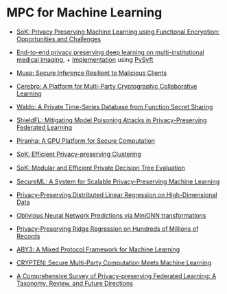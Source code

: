 # MPC for Machine Learning

* [SoK: Privacy Preserving Machine Learning using Functional Encryption: Opportunities and Challenges](https://arxiv.org/pdf/2204.05136.pdf)

* [End-to-end privacy preserving deep learning on multi-institutional medical imaging](https://www.nature.com/articles/s42256-021-00337-8), + [Implementation](https://github.com/gkaissis/PriMIA) using [PySyft](https://github.com/OpenMined/PySyft)

* [Muse: Secure Inference Resilient to Malicious
  Clients](https://www.usenix.org/conference/usenixsecurity21/presentation/lehmkuhl)

* [Cerebro: A Platform for Multi-Party Cryptographic Collaborative Learning](https://www.usenix.org/conference/usenixsecurity21/presentation/zheng)

* [Waldo: A Private Time-Series Database from Function Secret Sharing](https://ieeexplore.ieee.org/abstract/document/9833611)

* [ShieldFL: Mitigating Model Poisoning Attacks in Privacy-Preserving Federated Learning](https://ieeexplore.ieee.org/abstract/document/9762272)

* [Piranha: A GPU Platform for Secure Computation](https://www.usenix.org/conference/usenixsecurity22/presentation/watson)

* [SoK: Efficient Privacy-preserving Clustering](https://petsymposium.org/popets/2021/popets-2021-0068.pdf)

* [SoK: Modular and Eﬃcient Private Decision Tree
Evaluation](https://encrypto.de/papers/KNLAS19.pdf)

* [SecureML: A System for Scalable Privacy-Preserving
Machine Learning](https://eprint.iacr.org/2017/396.pdf)

* [Privacy-Preserving Distributed Linear Regression on
High-Dimensional Data](https://eprint.iacr.org/2016/892.pdf)

* [Oblivious Neural Network Predictions via MiniONN
transformations](https://eprint.iacr.org/2017/452.pdf)

* [Privacy-Preserving Ridge Regression on Hundreds of Millions of Records](https://ieeexplore.ieee.org/stamp/stamp.jsp?tp=&arnumber=6547119)

* [ABY3: A Mixed Protocol Framework for Machine Learning](https://eprint.iacr.org/2018/403.pdf)

* [CRYPTEN: Secure Multi-Party Computation
Meets Machine Learning](https://proceedings.neurips.cc/paper_files/paper/2021/file/2754518221cfbc8d25c13a06a4cb8421-Paper.pdf)

* [A Comprehensive Survey of Privacy-preserving Federated Learning: A Taxonomy, Review, and Future Directions](https://dl.acm.org/doi/abs/10.1145/3460427)
